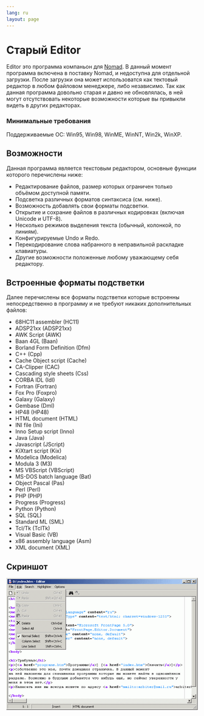 ```yaml
---
lang: ru
layout: page
---
```

# Старый Editor

Editor это программа компаньон для [Nomad](/ru/old-nomad). В данный момент программа включена в поставку Nomad, и недоступна для отдельной загрузки. После загрузки она может использоватся как тектовый редактор в любом файловом менеджере, либо независимо. Так как данная программа довольно старая и давно не обновлялась, в ней могут отсутствовать некоторые возможности которые вы привыкли видеть в других редакторах.

### Минимальные требования

Поддерживаемые ОС: Win95, Win98, WinME, WinNT, Win2k, WinXP.

## Возможности

Данная программа является текстовым редактором, основные функции которого перечислены ниже:

- Редактирование файлов, размер которых ограничен только объёмом доступной памяти.
- Подсветка различных форматов синтаксиса (см. ниже).
- Возможность добавлять свои форматы подсветки.
- Открытие и сохрание файлов в различных кодировках (включая Unicode и UTF-8).
- Несколько режимов выделения текста (обычный, колонкой, по линиям).
- Конфигурируемые Undo и Redo.
- Перекодирование слова набранного в неправильной раскладке клавиатуры.
- Другие возможности положенные любому уважающему себя редактору.

## Встроенные форматы подстветки

Далее перечислены все форматы подстветки которые встроенны непосредственно в программу и не требуют никаких дополнительных файлов:

- 68HC11 assembler (HC11)
- ADSP21xx (ADSP21xx)
- AWK Script (AWK)
- Baan 4GL (Baan)
- Borland Form Definition (Dfm)
- C++ (Cpp)
- Cache Object script (Cache)
- CA-Clipper (CAC)
- Cascading style sheets (Css)
- CORBA IDL (Idl)
- Fortran (Fortran)
- Fox Pro (Foxpro)
- Galaxy (Galaxy)
- Gembase (Dml)
- HP48 (HP48)
- HTML document (HTML)
- INI file (Ini)
- Inno Setup script (Inno)
- Java (Java)
- Javascript (JScript)
- KiXtart script (Kix)
- Modelica (Modelica)
- Modula 3 (M3)
- MS VBScript (VBScript)
- MS-DOS batch language (Bat)
- Object Pascal (Pas)
- Perl (Perl)
- PHP (PHP)
- Progress (Progress)
- Python (Python)
- SQL (SQL)
- Standard ML (SML)
- Tcl/Tk (TclTk)
- Visual Basic (VB)
- x86 assembly language (Asm)
- XML document (XML)

## Скриншот

![Скриншот](/assets/images/old-editor-shot.png)
